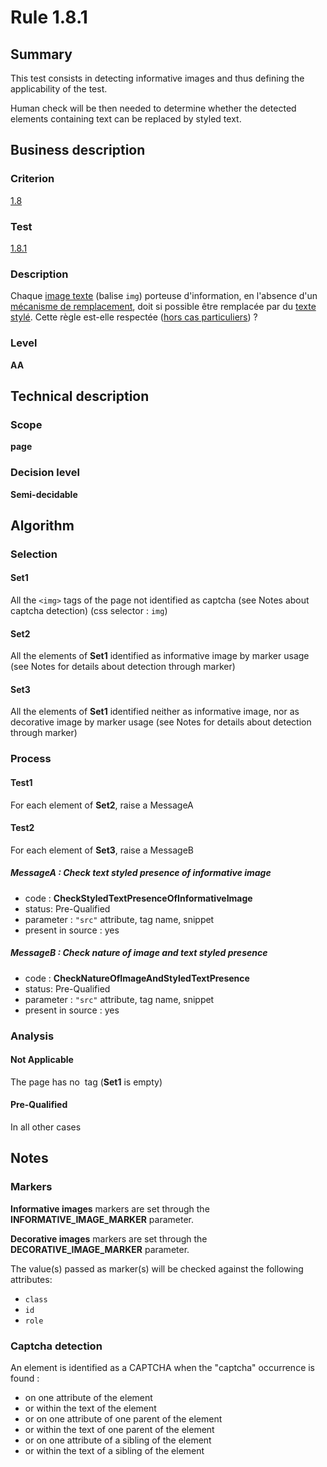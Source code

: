 # Rule 1.8.1

## Summary

This test consists in detecting informative images and thus defining the applicability of the test.

Human check will be then needed to determine whether the detected elements containing text can be replaced by styled text.

## Business description

### Criterion

[1.8](http://references.modernisation.gouv.fr/referentiel-technique-0#crit-1-8)

### Test

[1.8.1](http://references.modernisation.gouv.fr/referentiel-technique-0#test-1-8-1)

### Description

Chaque <a href="http://references.modernisation.gouv.fr/referentiel-technique-0#mImgText">image texte</a> (balise `img`) porteuse d'information, en l'absence d'un <a href="http://references.modernisation.gouv.fr/referentiel-technique-0#mMecaRempl">m&eacute;canisme de remplacement</a>, doit si possible &ecirc;tre remplac&eacute;e par du <a href="http://references.modernisation.gouv.fr/referentiel-technique-0#mTexteStyle">texte styl&eacute;</a>. Cette r&egrave;gle est-elle respect&eacute;e (<a href="http://references.modernisation.gouv.fr/referentiel-technique-0#cpCrit1-8" title="Cas particuliers pour le crit&egrave;re 1.8">hors cas particuliers</a>) ?

### Level

**AA**

## Technical description

### Scope

**page**

### Decision level

**Semi-decidable**

## Algorithm

### Selection

#### Set1

All the `<img>` tags of the page not identified as captcha (see Notes about captcha detection)  (css selector : `img`)

#### Set2

All the elements of **Set1** identified as informative image by marker usage (see Notes for details about detection through marker)

#### Set3

All the elements of **Set1** identified neither as informative image, nor as decorative image by marker usage (see Notes for details about detection through marker)

### Process

#### Test1

For each element of **Set2**, raise a MessageA

#### Test2

For each element of **Set3**, raise a MessageB

##### MessageA : Check text styled presence of informative image

-    code : **CheckStyledTextPresenceOfInformativeImage** 
-    status: Pre-Qualified
-    parameter : `"src"` attribute, tag name, snippet
-    present in source : yes

##### MessageB : Check nature of image and text styled presence

-    code : **CheckNatureOfImageAndStyledTextPresence** 
-    status: Pre-Qualified
-    parameter : `"src"` attribute, tag name, snippet
-    present in source : yes

### Analysis

#### Not Applicable 

The page has no <img> tag (**Set1** is empty)

#### Pre-Qualified

In all other cases

## Notes

### Markers 

**Informative images** markers are set through the **INFORMATIVE_IMAGE_MARKER** parameter.

**Decorative images** markers are set through the **DECORATIVE_IMAGE_MARKER** parameter.

The value(s) passed as marker(s) will be checked against the following attributes:

- `class`
- `id`
- `role`

### Captcha detection

An element is identified as a CAPTCHA when the "captcha" occurrence is found :

- on one attribute of the element
- or within the text of the element
- or on one attribute of one parent of the element
- or within the text of one parent of the element
- or on one attribute of a sibling of the element
- or within the text of a sibling of the element
